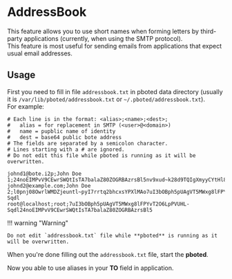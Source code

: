 # AddressBook

This feature allows you to use short names when forming letters by third-party applications (currently, when using the SMTP protocol).    
This feature is most useful for sending emails from applications that expect usual email addresses.

## Usage

First you need to fill in file `addressbook.txt` in pboted data directory (usually it is `/var/lib/pboted/addressbook.txt` or `~/.pboted/addressbook.txt`).   
For example:

```
# Each line is in the format: <alias>;<name>;<dest>;
#   alias = for replacement in SMTP (<user>@<domain>)
#   name = pupblic name of identity
#   dest = base64 public bote address
# The fields are separated by a semicolon character.
# Lines starting with a # are ignored.
# Do not edit this file while pboted is running as it will be overwritten.

johnd1@bote.i2p;John Doe 1;24noEIMPvV9CEwrSWQtIsTA7balaZ80ZOGRBAzrsBl5nv9xud~k28d9TQIgXmyyCYtHl8PJASAFDeefSc6EJ81
johnd2@example.com;John Doe 2;l0pnj08OwrlWMDZjeuntl~pyI7rrtq2bhcxsYPXlMAo7uI3bOBph5pUAgVT5MWxg8lFPYvT2O6LpPVUHL-Sqdl
root@localhost;root;7uI3bOBph5pUAgVT5MWxg8lFPYvT2O6LpPVUHL-Sqdl24noEIMPvV9CEwrSWQtIsTA7balaZ80ZOGRBAzrsBl5

```

!!! warning "Warning"

    Do not edit `addressbook.txt` file while **pboted** is running as it will be overwritten.

When you're done filling out the `addressbook.txt` file, start the **pboted**.   

Now you able to use aliases in your **TO** field in application.   
